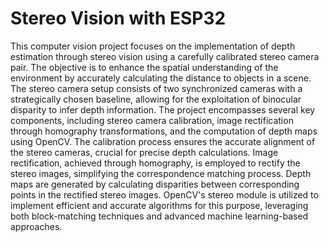 # Stereo Vision with ESP32

This computer vision project focuses on the implementation of depth estimation through stereo vision using a carefully calibrated stereo camera pair. The objective is to enhance the spatial understanding of the environment by accurately calculating the distance to objects in a scene. The stereo camera setup consists of two synchronized cameras with a strategically chosen baseline, allowing for the exploitation of binocular disparity to infer depth information. The project encompasses several key components, including stereo camera calibration, image rectification through homography transformations, and the computation of depth maps using OpenCV. The calibration process ensures the accurate alignment of the stereo cameras, crucial for precise depth calculations. Image rectification, achieved through homography, is employed to rectify the stereo images, simplifying the correspondence matching process. Depth maps are generated by calculating disparities between corresponding points in the rectified stereo images. OpenCV's stereo module is utilized to implement efficient and accurate algorithms for this purpose, leveraging both block-matching techniques and advanced machine learning-based approaches.
